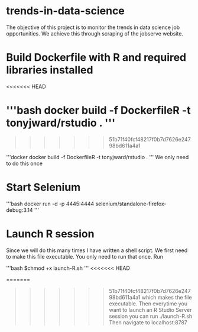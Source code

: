 # trends-in-data-science
The objective of this project is to monitor the trends in data science job opportunities. We achieve this through scraping of the jobserve website. 

# Build Dockerfile with R and required libraries installed
<<<<<<< HEAD

'''bash
docker build -f DockerfileR -t tonyjward/rstudio .
'''
=======
>>>>>>> 51b71f40fcf48217f0b7d7626e24798bd611a4a1

'''docker
docker build -f DockerfileR -t tonyjward/rstudio .
'''
We only need to do this once

# Start Selenium

'''bash
docker run -d -p 4445:4444 selenium/standalone-firefox-debug:3.14
'''

# Launch R session

Since we will do this many times I have written a shell script. We first need to make this file 
executable. You only need to run that once.
Run 

'''bash
$chmod +x launch-R.sh 
'''
<<<<<<< HEAD

=======
>>>>>>> 51b71f40fcf48217f0b7d7626e24798bd611a4a1
which makes the file executable.
Then everytime you want to launch an R Studio Server session you can run ./launch-R.sh
Then navigate to localhost:8787


